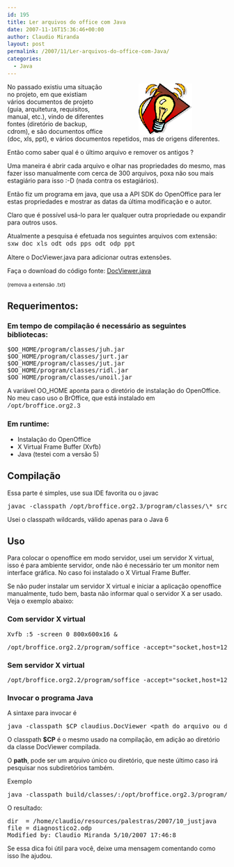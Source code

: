 ```yaml
---
id: 195
title: Ler arquivos do office com Java
date: 2007-11-16T15:36:46+00:00
author: Claudio Miranda
layout: post
permalink: /2007/11/Ler-arquivos-do-office-com-Java/
categories:
  - Java
---
```

<img src="/resources/claudio/tips_icon.gif" alt="Dicas" align="right" hspace="80" />

No passado existiu uma situação no projeto, em que existiam vários documentos de projeto (guia, arquitetura, requisitos, manual, etc.), vindo de diferentes fontes (diretório de backup, cdrom), e são documentos office (doc, xls, ppt), e vários documentos repetidos, mas de origens diferentes. 

Então como saber qual é o último arquivo e remover os antigos ? 

Uma maneira é abrir cada arquivo e olhar nas propriedades do mesmo, mas fazer isso manualmente com cerca de 300 arquivos, poxa não sou mais estagiário para isso :-D (nada contra os estagiários). 

Então fiz um programa em java, que usa a API SDK do OpenOffice para ler estas propriedades e mostrar as datas da última modificação e o autor. 

Claro que é possível usá-lo para ler qualquer outra propriedade ou expandir para outros usos. 

Atualmente a pesquisa é efetuada nos seguintes arquivos com extensão: <font face="courier new,courier,monospace">sxw doc xls odt ods pps odt odp ppt&nbsp;</font> 

Altere o DocViewer.java para adicionar outras extensões.&nbsp; 

Faça o download do código fonte: [DocViewer.java](/resources/claudio/DocViewer.java.txt)
  
<small>(remova a extensão .txt)</small>

## Requerimentos:&nbsp;
  


### Em tempo de compilação é necessário as seguintes bibliotecas:
  


<pre>$OO_HOME/program/classes/juh.jar
$OO_HOME/program/classes/jurt.jar
$OO_HOME/program/classes/jut.jar
$OO_HOME/program/classes/ridl.jar
$OO_HOME/program/classes/unoil.jar
</pre>

A variável OO_HOME aponta para o diretório de instalação do OpenOffice. No meu caso uso o BrOffice, que está instalado em <font face="courier new,courier,monospace">/opt/broffice.org2.3</font>
  
  


### Em runtime:
  


  * Instalação do OpenOffice
  * X Virtual Frame Buffer (Xvfb)
  * Java (testei com a versão 5)

## Compilação
  


Essa parte é simples, use sua IDE favorita ou o javac 

<pre>javac -classpath /opt/broffice.org2.3/program/classes/\* src/claudius/DocViewer.java
</pre>

Usei o classpath wildcards, válido apenas para o Java 6 

## Uso
  


Para colocar o openoffice em modo servidor, usei um servidor X virtual, isso é para ambiente servidor, onde não é necessário ter um monitor nem interface gráfica. No caso foi instalado o X Virtual Frame Buffer.
  
  


Se não puder instalar um servidor X virtual e iniciar a aplicação openoffice manualmente, tudo bem, basta não informar qual o servidor X a ser usado. Veja o exemplo abaixo: 

### Com servidor X virtual&nbsp;
  


<pre>Xvfb :5 -screen 0 800x600x16 &&nbsp;
</pre>

<pre>/opt/broffice.org2.2/program/soffice -accept="socket,host=127.0.0.1,port=8100;urp;" -display :5 -headless -norestore -invisible &
</pre>

### Sem servidor X virtual
  


<pre>/opt/broffice.org2.2/program/soffice -accept="socket,host=127.0.0.1,port=8100;urp;" -headless -norestore -invisible &
</pre>

### Invocar o programa Java
  


A sintaxe para invocar é 

<pre>java -classpath $CP claudius.DocViewer &lt;path do arquivo ou diretório&gt;
</pre>

O classpath **$CP** é o mesmo usado na compilação, em adição ao diretório da classe DocViewer compilada.
    
  
O **path**, pode ser um arquivo único ou diretório, que neste último caso irá pesquisar nos subdiretórios também.&nbsp; 

Exemplo&nbsp; 

<pre>java -classpath build/classes/:/opt/broffice.org2.3/program/classes/\* claudius/DocViewer arquivo-projeto.odt
</pre>

O resultado: 

<pre>dir&nbsp; = /home/claudio/resources/palestras/2007/10_justjava
file = diagnostico2.odp
Modified by: Claudio Miranda 5/10/2007 17:46:8
</pre>

Se essa dica foi útil para você, deixe uma mensagem comentando como isso lhe ajudou.